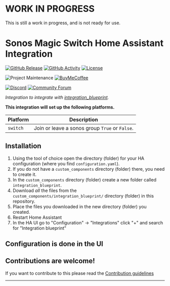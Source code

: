 # WORK IN PROGRESS

This is still a work in progress, and is not ready for use.

# Sonos Magic Switch Home Assistant Integration

[![GitHub Release][releases-shield]][releases]
[![GitHub Activity][commits-shield]][commits]
[![License][license-shield]](LICENSE)

![Project Maintenance][maintenance-shield]
[![BuyMeCoffee][buymecoffeebadge]][buymecoffee]

[![Discord][discord-shield]][discord]
[![Community Forum][forum-shield]][forum]

_Integration to integrate with [integration_blueprint][integration_blueprint]._

**This integration will set up the following platforms.**

| Platform | Description                                    |
| -------- | ---------------------------------------------- |
| `switch` | Join or leave a sonos group `True` or `False`. |

## Installation

1. Using the tool of choice open the directory (folder) for your HA configuration (where you find `configuration.yaml`).
1. If you do not have a `custom_components` directory (folder) there, you need to create it.
1. In the `custom_components` directory (folder) create a new folder called `integration_blueprint`.
1. Download _all_ the files from the `custom_components/integration_blueprint/` directory (folder) in this repository.
1. Place the files you downloaded in the new directory (folder) you created.
1. Restart Home Assistant
1. In the HA UI go to "Configuration" -> "Integrations" click "+" and search for "Integration blueprint"

## Configuration is done in the UI

<!---->

## Contributions are welcome!

If you want to contribute to this please read the [Contribution guidelines](CONTRIBUTING.md)

---

[integration_blueprint]: https://github.com/ludeeus/integration_blueprint
[buymecoffee]: https://www.buymeacoffee.com/ludeeus
[buymecoffeebadge]: https://img.shields.io/badge/buy%20me%20a%20coffee-donate-yellow.svg?style=for-the-badge
[commits-shield]: https://img.shields.io/github/commit-activity/y/ludeeus/integration_blueprint.svg?style=for-the-badge
[commits]: https://github.com/ludeeus/integration_blueprint/commits/main
[discord]: https://discord.gg/Qa5fW2R
[discord-shield]: https://img.shields.io/discord/330944238910963714.svg?style=for-the-badge
[exampleimg]: example.png
[forum-shield]: https://img.shields.io/badge/community-forum-brightgreen.svg?style=for-the-badge
[forum]: https://community.home-assistant.io/
[license-shield]: https://img.shields.io/github/license/ludeeus/integration_blueprint.svg?style=for-the-badge
[maintenance-shield]: https://img.shields.io/badge/maintainer-Joakim%20Sørensen%20%40ludeeus-blue.svg?style=for-the-badge
[releases-shield]: https://img.shields.io/github/release/ludeeus/integration_blueprint.svg?style=for-the-badge
[releases]: https://github.com/ludeeus/integration_blueprint/releases
